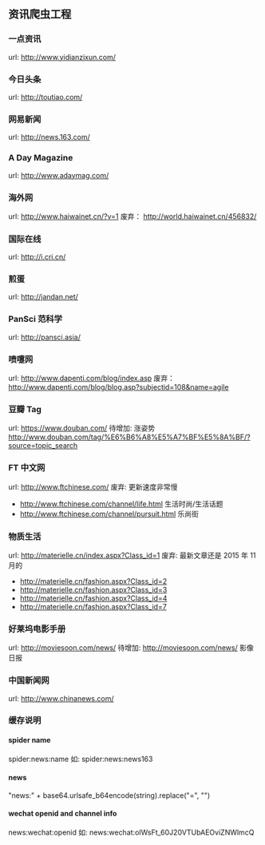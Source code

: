 ## 资讯爬虫工程

### 一点资讯
url: http://www.yidianzixun.com/

### 今日头条
url: http://toutiao.com/

### 网易新闻
url: http://news.163.com/

### A Day Magazine
url: http://www.adaymag.com/

### 海外网
url: http://www.haiwainet.cn/?v=1
废弃： http://world.haiwainet.cn/456832/

### 国际在线
url: http://i.cri.cn/

### 煎蛋
url: http://jandan.net/

### PanSci 范科学
url: http://pansci.asia/

### 喷嚏网
url: http://www.dapenti.com/blog/index.asp
废弃：http://www.dapenti.com/blog/blog.asp?subjectid=108&name=agile

### 豆瓣 Tag
url: https://www.douban.com/
待增加: 涨姿势 http://www.douban.com/tag/%E6%B6%A8%E5%A7%BF%E5%8A%BF/?source=topic_search

### FT 中文网
url: http://www.ftchinese.com/
废弃: 更新速度非常慢
- http://www.ftchinese.com/channel/life.html 生活时尚/生活话题
- http://www.ftchinese.com/channel/pursuit.html 乐尚街

### 物质生活
url: http://materielle.cn/index.aspx?Class_id=1
废弃: 最新文章还是 2015 年 11 月的
- http://materielle.cn/fashion.aspx?Class_id=2
- http://materielle.cn/fashion.aspx?Class_id=3
- http://materielle.cn/fashion.aspx?Class_id=4
- http://materielle.cn/fashion.aspx?Class_id=7

### 好莱坞电影手册
url: http://moviesoon.com/news/
待增加: http://moviesoon.com/news/ 影像日报

### 中国新闻网
url: http://www.chinanews.com/

### 缓存说明

#### spider name
spider:news:name 如: spider:news:news163

#### news
"news:" + base64.urlsafe_b64encode(string).replace("=", "")

#### wechat openid and channel info
news:wechat:openid 如: news:wechat:oIWsFt_60J20VTUbAEOviZNWlmcQ
